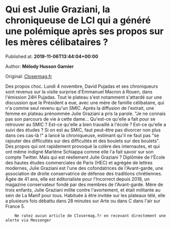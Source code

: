 
# Qui est Julie Graziani, la chroniqueuse de LCI qui a généré une polémique après ses propos sur les mères célibataires ?

Published at: **2019-11-06T13:44:04+00:00**

Author: **Mélody Husson Garnier**

Original: [Closermag.fr](https://www.closermag.fr/people/qui-est-julie-graziani-la-chroniqueuse-de-lci-qui-a-genere-une-polemique-apres-s-1045546)

Des propos choc. Lundi 4 novembre, David Pujadas et ses chroniqueurs sont revenus sur la visite surprise d'Emmanuel Macron à Rouen, dans l'émission 24H Pujadas. Tout le plateau s'est notamment s'attardé sur une discussion que le Président a eue, avec une mère de famille célibataire, qui n'a comme seul revenu qu'un SMIC. Après la diffusion de l'extrait, une femme en plateau prénommée Julie Graziani a pris la parole.
"Je ne connais pas son parcours de vie à cette dame... Qu'est-ce qu'elle a fait pour se retrouver au SMIC ? Est-ce qu'elle a bien travaillé à l'école ? Est-ce qu'elle a suivi des études ? Si on est au SMIC, faut peut-être pas divorcer non plus dans ces cas-là !" a lancé la chroniqueuse, estimant qu'il ne faut pas "se rajouter des difficultés sur des difficultés et des boulets sur des boulets". Des propos qui ont rapidement provoqué la colère des internautes, et qui ont même indigné Marlène Schiappa comme elle l'a fait savoir sur son compte Twitter.
Mais qui est réellement Julie Graziani ? Diplômée de l'École des hautes études commerciales de Paris (HEC) et agrégée de lettres modernes, Julie Graziani est l'une des cofondatrices de l'Avant-garde, une association de droite conservatrice de défense des traditions chrétiennes. Âgée de 41 ans, elle est éditorialiste pour l'Incorrect depuis 2018, un magazine conservateur fondé par des membres de l'Avant-garde. Mère de trois enfants, Julie Graziani milite contre l'avortement, et était militante au sein de La Manif pour tous. Habituée à être invitée sur les plateaux télé, elle a plusieurs fois débattu dans 28 minutes sur Arte ou dans C dans l'air sur France 5.

        Ne ratez aucun article de Closermag.fr en recevant directement une alerte via Messenger
      
